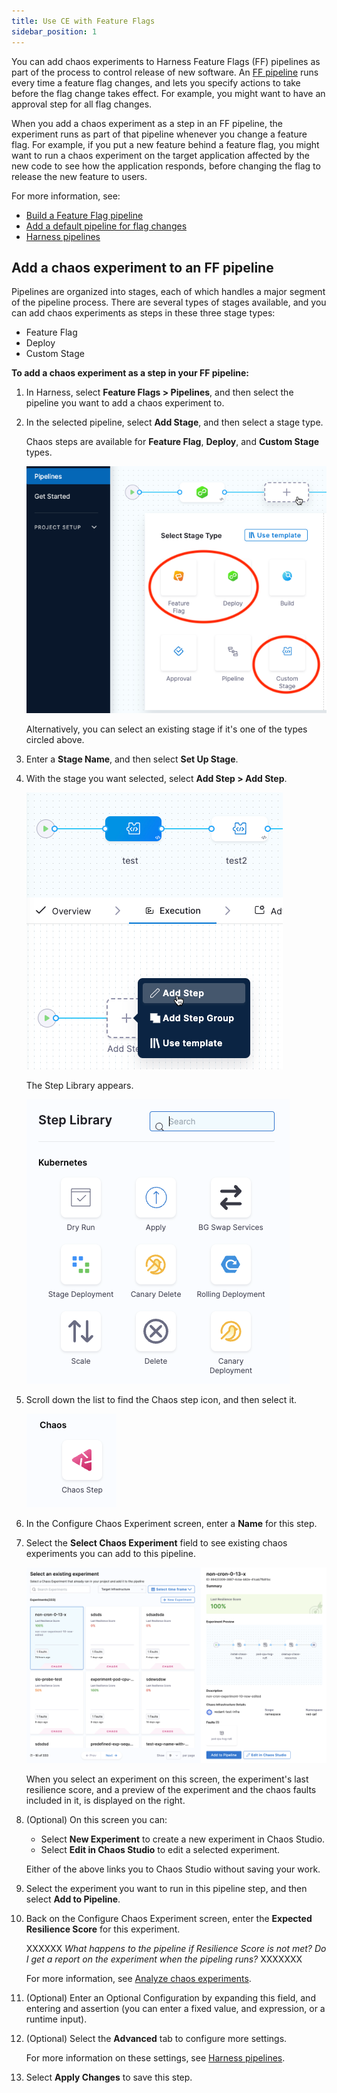 ```yaml
---
title: Use CE with Feature Flags
sidebar_position: 1
---
```


You can add chaos experiments to Harness Feature Flags (FF) pipelines as part of the process to control release of new software. An [FF pipeline](/docs/feature-flags/ff-build-pipeline/build-feature-flag-pipeline) runs every time a feature flag changes, and lets you specify actions to take before the flag change takes effect. For example, you might want to have an approval step for all flag changes.

When you add a chaos experiment as a step in an FF pipeline, the experiment runs as part of that pipeline whenever you change a feature flag. For example, if you put a new feature behind a feature flag, you might want to run a chaos experiment on the target application affected by the new code to see how the application responds, before changing the flag to release the new feature to users.

For more information, see: 
* [Build a Feature Flag pipeline](/docs/feature-flags/ff-build-pipeline/build-feature-flag-pipeline)
* [Add a default pipeline for flag changes](/docs/feature-flags/ff-build-pipeline/default-pipeline-ff)
* [Harness pipelines](/docs/category/pipelines)

## Add a chaos experiment to an FF pipeline

Pipelines are organized into stages, each of which handles a major segment of the pipeline process. There are several types of stages available, and you can add chaos experiments as steps in these three stage types:

* Feature Flag
* Deploy
* Custom Stage

**To add a chaos experiment as a step in your FF pipeline:**

1. In Harness, select **Feature Flags > Pipelines**, and then select the pipeline you want to add a chaos experiment to.
1. In the selected pipeline, select **Add Stage**, and then select a stage type.

	Chaos steps are available for **Feature Flag**, **Deploy**, and **Custom Stage** types. 

	![Select a stage screen with Feature Flag, Deploy, and Custom Stage highlighted](./static/pipeline-add-stage.png)

	Alternatively, you can select an existing stage if it's one of the types circled above.

1. Enter a **Stage Name**, and then select **Set Up Stage**.

1. With the stage you want selected, select **Add Step > Add Step**.

	![Add step icon with stage selected](./static/pipeline-add-step.png)

	The Step Library appears.

	![The Step Library showing a few of many available steps](./static/pipeline-step-library.png)

1. Scroll down the list to find the Chaos step icon, and then select it.

	![Chaos step icon](./static/pipeline-chaos-step-icon.png)

1. In the Configure Chaos Experiment screen, enter a **Name** for this step.

1. Select the **Select Chaos Experiment** field to see existing chaos experiments you can add to this pipeline.

	![Select an existing experiment screen grid of experiments and one experiment selected.](./static/pipeline-select-experiment.png)

	When you select an experiment on this screen, the experiment's last resilience score, and a preview of the experiment and the chaos faults included in it, is displayed on the right.

1. (Optional) On this screen you can:
	* Select **New Experiment** to create a new experiment in Chaos Studio. 
	* Select **Edit in Chaos Studio** to edit a selected experiment.

	Either of the above links you to Chaos Studio without saving your work.

1. Select the experiment you want to run in this pipeline step, and then select **Add to Pipeline**.

1. Back on the Configure Chaos Experiment screen, enter the **Expected Resilience Score** for this experiment.

	XXXXXX *What happens to the pipeline if Resilience Score is not met? Do I get a report on the experiment when the pipeling runs?* XXXXXXX

	For more information, see [Analyze chaos experiments](/docs/chaos-engineering/configure-chaos-experiments/experiments/create-complex-chaos-experiments#analyze-chaos-experiments).

1. (Optional) Enter an Optional Configuration by expanding this field, and entering and assertion (you can enter a fixed value, and expression, or a runtime input).

1. (Optional) Select the **Advanced** tab to configure more settings.

	For more information on these settings, see [Harness pipelines](/docs/category/pipelines).

1. Select **Apply Changes** to save this step.






